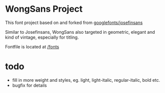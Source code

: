 # WongSans Project

This font project based on and forked from [googlefonts/josefinsans](https://github.com/googlefonts/josefinsans)

Similar to Josefinsans, WongSans also targeted in geometric, elegant and kind of vintage, especially for titling.

Fontfile is located at [/fonts](https://github.com/solution9th/WongSans/tree/master/fonts)

# todo
* fill in more weight and styles, eg. light, light-italic, regular-italic, bold etc.
* bugfix for details
